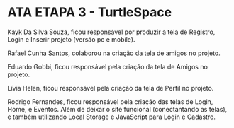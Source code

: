 # ATA ETAPA 3 - TurtleSpace
Kayk Da Silva Souza, ficou responsável por produzir a tela de Registro, Login e Inserir projeto (versão pc e mobile).

Rafael Cunha Santos, colaborou na criação da tela de amigos no projeto.

Eduardo Gobbi, ficou responsável pela criação da tela de Amigos no projeto.

Lívia Helen, ficou responsável pela criação da tela de Perfil no projeto.

Rodrigo Fernandes, ficou responsável pela criação das telas de Login, Home, e Eventos. Além de deixar o site funcional (conectantando as telas), e também utilizando Local Storage e JavaScript para Login e Cadastro.
